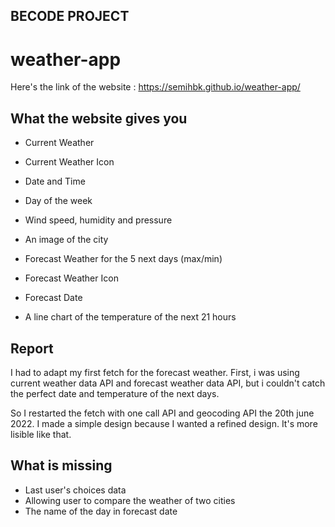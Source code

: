 ## BECODE PROJECT
# weather-app

Here's the link of the website : https://semihbk.github.io/weather-app/

## What the website gives you
- Current Weather
- Current Weather Icon
- Date and Time
- Day of the week

- Wind speed, humidity and pressure
- An image of the city


- Forecast Weather for the 5 next days (max/min)
- Forecast Weather Icon
- Forecast Date

- A line chart of the temperature of the next 21 hours

## Report
I had to adapt my first fetch for the forecast weather.
First, i was using current weather data API and forecast weather data API, but i couldn't catch the perfect date and temperature of the next days.

So I restarted the fetch with one call API and geocoding API the 20th june 2022.
I made a simple design because I wanted a refined design. It's more lisible like that.


## What is missing
- Last user's choices data
- Allowing user to compare the weather of two cities
- The name of the day in forecast date
